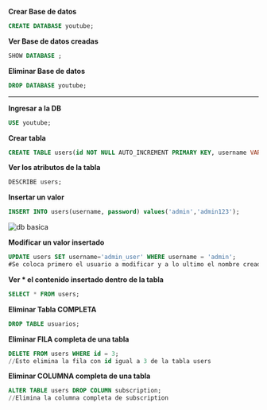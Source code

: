 **Crear Base de datos**
```sql
CREATE DATABASE youtube;
```
**Ver Base de datos creadas**
```sql
SHOW DATABASE ;
```
**Eliminar Base de datos**
```sql
DROP DATABASE youtube;
```
---
**Ingresar a la DB**
```sql
USE youtube;
```
**Crear tabla**
```sql
CREATE TABLE users(id NOT NULL AUTO_INCREMENT PRIMARY KEY, username VARCHAR(32), password VARCHAR(32));
```
**Ver los atributos de la tabla**
```sql
DESCRIBE users;
```
**Insertar un valor**
```sql
INSERT INTO users(username, password) values('admin','admin123');
```
![db basica](https://github.com/LASDovah/vulnerability-pentest/assets/163781606/8a15a33b-18c0-4d42-a3e5-ac55a66d7f73)

**Modificar un valor insertado**
```sql
UPDATE users SET username='admin_user' WHERE username = 'admin';
#Se coloca primero el usuario a modificar y a lo ultimo el nombre creado
```
**Ver * el contenido insertado dentro de la tabla**
```sql
SELECT * FROM users;
```
**Eliminar Tabla COMPLETA**
```sql
DROP TABLE usuarios;
```
**Eliminar FILA completa de una tabla**
```sql
DELETE FROM users WHERE id = 3;
//Esto elimina la fila con id igual a 3 de la tabla users
```
**Eliminar COLUMNA completa de una tabla**
```sql
ALTER TABLE users DROP COLUMN subscription;
//Elimina la columna completa de subscription
```